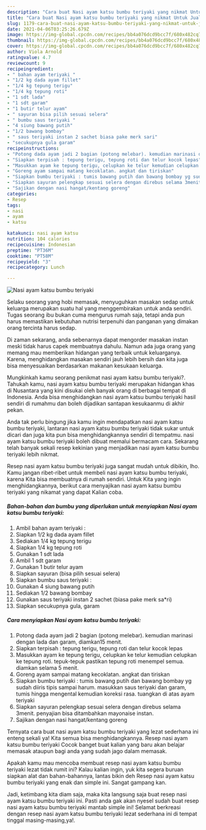 ```yaml
---
description: "Cara buat Nasi ayam katsu bumbu teriyaki yang nikmat Untuk Jualan"
title: "Cara buat Nasi ayam katsu bumbu teriyaki yang nikmat Untuk Jualan"
slug: 1179-cara-buat-nasi-ayam-katsu-bumbu-teriyaki-yang-nikmat-untuk-jualan
date: 2021-04-06T03:25:26.679Z
image: https://img-global.cpcdn.com/recipes/bb4a076dcd9bcc7f/680x482cq70/nasi-ayam-katsu-bumbu-teriyaki-foto-resep-utama.jpg
thumbnail: https://img-global.cpcdn.com/recipes/bb4a076dcd9bcc7f/680x482cq70/nasi-ayam-katsu-bumbu-teriyaki-foto-resep-utama.jpg
cover: https://img-global.cpcdn.com/recipes/bb4a076dcd9bcc7f/680x482cq70/nasi-ayam-katsu-bumbu-teriyaki-foto-resep-utama.jpg
author: Viola Arnold
ratingvalue: 4.7
reviewcount: 9
recipeingredient:
- " bahan ayam teriyaki "
- "1/2 kg dada ayam fillet"
- "1/4 kg tepung terigu"
- "1/4 kg tepung roti"
- "1 sdt lada"
- "1 sdt garam"
- "1 butir telur ayam"
- " sayuran bisa pilih sesuai selera"
- " bumbu saus teriyaki "
- "4 siung bawang putih"
- "1/2 bawang bombay"
- " saus teriyaki instan 2 sachet biasa pake merk sari"
- "secukupnya gula garam"
recipeinstructions:
- "Potong dada ayam jadi 2 bagian (potong melebar). kemudian marinasi dengan lada dan garam, diamkan15 menit."
- "Siapkan terpisah : tepung terigu, tepung roti dan telur kocok lepas"
- "Masukkan ayam ke tepung terigu, celupkan ke telur kemudian celupkan ke tepung roti. tepuk-tepuk pastikan tepung roti menempel semua. diamkan selama 5 menit."
- "Goreng ayam sampai matang kecoklatan. angkat dan tiriskan"
- "Siapkan bumbu teriyaki : tumis bawang putih dan bawang bombay yg sudah diiris tipis sampai harum. masukkan saus teriyaki dan garam, tumis hingga mengental kemudian koreksi rasa. tuangkan di atas ayam teriyaki"
- "Siapkan sayuran pelengkap sesuai selera dengan direbus selama 3menit. penyajian bisa ditambahkan mayonaise instan."
- "Sajikan dengan nasi hangat/kentang goreng"
categories:
- Resep
tags:
- nasi
- ayam
- katsu

katakunci: nasi ayam katsu 
nutrition: 104 calories
recipecuisine: Indonesian
preptime: "PT36M"
cooktime: "PT58M"
recipeyield: "3"
recipecategory: Lunch

---
```



![Nasi ayam katsu bumbu teriyaki](https://img-global.cpcdn.com/recipes/bb4a076dcd9bcc7f/680x482cq70/nasi-ayam-katsu-bumbu-teriyaki-foto-resep-utama.jpg)

Selaku seorang yang hobi memasak, menyuguhkan masakan sedap untuk keluarga merupakan suatu hal yang menggembirakan untuk anda sendiri. Tugas seorang ibu bukan cuma mengurus rumah saja, tetapi anda pun harus memastikan kebutuhan nutrisi terpenuhi dan panganan yang dimakan orang tercinta harus sedap.

Di zaman  sekarang, anda sebenarnya dapat mengorder masakan instan meski tidak harus capek membuatnya dahulu. Namun ada juga orang yang memang mau memberikan hidangan yang terbaik untuk keluarganya. Karena, menghidangkan masakan sendiri jauh lebih bersih dan kita juga bisa menyesuaikan berdasarkan makanan kesukaan keluarga. 



Mungkinkah kamu seorang penikmat nasi ayam katsu bumbu teriyaki?. Tahukah kamu, nasi ayam katsu bumbu teriyaki merupakan hidangan khas di Nusantara yang kini disukai oleh banyak orang di berbagai tempat di Indonesia. Anda bisa menghidangkan nasi ayam katsu bumbu teriyaki hasil sendiri di rumahmu dan boleh dijadikan santapan kesukaanmu di akhir pekan.

Anda tak perlu bingung jika kamu ingin mendapatkan nasi ayam katsu bumbu teriyaki, lantaran nasi ayam katsu bumbu teriyaki tidak sukar untuk dicari dan juga kita pun bisa menghidangkannya sendiri di tempatmu. nasi ayam katsu bumbu teriyaki boleh dibuat memalui bermacam cara. Sekarang telah banyak sekali resep kekinian yang menjadikan nasi ayam katsu bumbu teriyaki lebih nikmat.

Resep nasi ayam katsu bumbu teriyaki juga sangat mudah untuk dibikin, lho. Kamu jangan ribet-ribet untuk membeli nasi ayam katsu bumbu teriyaki, karena Kita bisa membuatnya di rumah sendiri. Untuk Kita yang ingin menghidangkannya, berikut cara menyajikan nasi ayam katsu bumbu teriyaki yang nikamat yang dapat Kalian coba.

<!--inarticleads1-->

##### Bahan-bahan dan bumbu yang diperlukan untuk menyiapkan Nasi ayam katsu bumbu teriyaki:

1. Ambil  bahan ayam teriyaki :
1. Siapkan 1/2 kg dada ayam fillet
1. Sediakan 1/4 kg tepung terigu
1. Siapkan 1/4 kg tepung roti
1. Gunakan 1 sdt lada
1. Ambil 1 sdt garam
1. Gunakan 1 butir telur ayam
1. Siapkan  sayuran (bisa pilih sesuai selera)
1. Siapkan  bumbu saus teriyaki :
1. Gunakan 4 siung bawang putih
1. Sediakan 1/2 bawang bombay
1. Gunakan  saus teriyaki instan 2 sachet (biasa pake merk sa*ri)
1. Siapkan secukupnya gula, garam




<!--inarticleads2-->

##### Cara menyiapkan Nasi ayam katsu bumbu teriyaki:

1. Potong dada ayam jadi 2 bagian (potong melebar). kemudian marinasi dengan lada dan garam, diamkan15 menit.
1. Siapkan terpisah : tepung terigu, tepung roti dan telur kocok lepas
1. Masukkan ayam ke tepung terigu, celupkan ke telur kemudian celupkan ke tepung roti. tepuk-tepuk pastikan tepung roti menempel semua. diamkan selama 5 menit.
1. Goreng ayam sampai matang kecoklatan. angkat dan tiriskan
1. Siapkan bumbu teriyaki : tumis bawang putih dan bawang bombay yg sudah diiris tipis sampai harum. masukkan saus teriyaki dan garam, tumis hingga mengental kemudian koreksi rasa. tuangkan di atas ayam teriyaki
1. Siapkan sayuran pelengkap sesuai selera dengan direbus selama 3menit. penyajian bisa ditambahkan mayonaise instan.
1. Sajikan dengan nasi hangat/kentang goreng




Ternyata cara buat nasi ayam katsu bumbu teriyaki yang lezat sederhana ini enteng sekali ya! Kita semua bisa menghidangkannya. Resep nasi ayam katsu bumbu teriyaki Cocok banget buat kalian yang baru akan belajar memasak ataupun bagi anda yang sudah jago dalam memasak.

Apakah kamu mau mencoba membuat resep nasi ayam katsu bumbu teriyaki lezat tidak rumit ini? Kalau kalian ingin, yuk kita segera buruan siapkan alat dan bahan-bahannya, lantas bikin deh Resep nasi ayam katsu bumbu teriyaki yang enak dan simple ini. Sangat gampang kan. 

Jadi, ketimbang kita diam saja, maka kita langsung saja buat resep nasi ayam katsu bumbu teriyaki ini. Pasti anda gak akan nyesel sudah buat resep nasi ayam katsu bumbu teriyaki mantab simple ini! Selamat berkreasi dengan resep nasi ayam katsu bumbu teriyaki lezat sederhana ini di tempat tinggal masing-masing,ya!.

